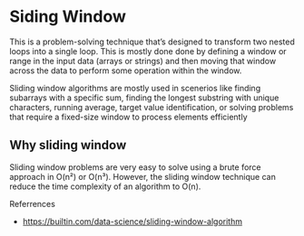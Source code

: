 # Siding Window

This is a problem-solving technique that’s designed to transform two nested loops into a single loop. This is mostly done done by defining a window or range in the input data (arrays or strings) and then moving that window across the data to perform some operation within the window.

Sliding window algorithms are mostly used in scenerios like finding subarrays with a specific sum, finding the longest substring with unique characters, running average, target value identification, or solving problems that require a fixed-size window to process elements efficiently

## Why sliding window

Sliding window problems are very easy to solve using a brute force approach in O(n²) or O(n³). However, the sliding window technique can reduce the time complexity of an algorithm to O(n).

Referrences

- https://builtin.com/data-science/sliding-window-algorithm
